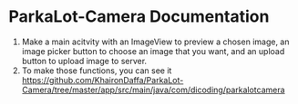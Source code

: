 # ParkaLot-Camera Documentation
1. Make a main acitvity with an ImageView to preview a chosen image, an image picker button to choose an image that you want, and an upload button to upload image to server.
2. To make those functions, you can see it https://github.com/KhaironDaffa/ParkaLot-Camera/tree/master/app/src/main/java/com/dicoding/parkalotcamera
